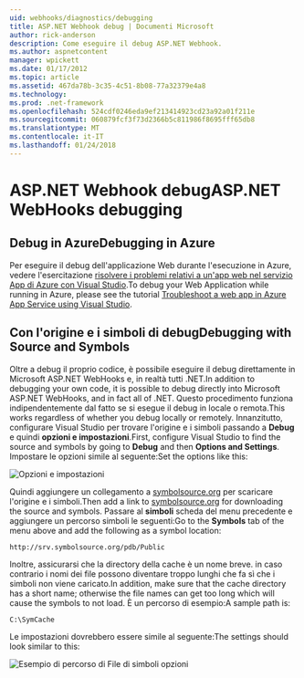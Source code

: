 ```yaml
---
uid: webhooks/diagnostics/debugging
title: ASP.NET Webhook debug | Documenti Microsoft
author: rick-anderson
description: Come eseguire il debug ASP.NET Webhook.
ms.author: aspnetcontent
manager: wpickett
ms.date: 01/17/2012
ms.topic: article
ms.assetid: 467da78b-3c35-4c51-8b08-77a32379e4a8
ms.technology: 
ms.prod: .net-framework
ms.openlocfilehash: 524cdf0246eda9ef213414923cd23a92a01f211e
ms.sourcegitcommit: 060879fcf3f73d2366b5c811986f8695fff65db8
ms.translationtype: MT
ms.contentlocale: it-IT
ms.lasthandoff: 01/24/2018
---
```

# <a name="aspnet-webhooks-debugging"></a><span data-ttu-id="4e855-103">ASP.NET Webhook debug</span><span class="sxs-lookup"><span data-stu-id="4e855-103">ASP.NET WebHooks debugging</span></span>  

## <a name="debugging-in-azure"></a><span data-ttu-id="4e855-104">Debug in Azure</span><span class="sxs-lookup"><span data-stu-id="4e855-104">Debugging in Azure</span></span>

<span data-ttu-id="4e855-105">Per eseguire il debug dell'applicazione Web durante l'esecuzione in Azure, vedere l'esercitazione [risolvere i problemi relativi a un'app web nel servizio App di Azure con Visual Studio](https://azure.microsoft.com/documentation/articles/web-sites-dotnet-troubleshoot-visual-studio/#webserverlogs).</span><span class="sxs-lookup"><span data-stu-id="4e855-105">To debug your Web Application while running in Azure, please see the tutorial [Troubleshoot a web app in Azure App Service using Visual Studio](https://azure.microsoft.com/documentation/articles/web-sites-dotnet-troubleshoot-visual-studio/#webserverlogs).</span></span>

## <a name="debugging-with-source-and-symbols"></a><span data-ttu-id="4e855-106">Con l'origine e i simboli di debug</span><span class="sxs-lookup"><span data-stu-id="4e855-106">Debugging with Source and Symbols</span></span>

<span data-ttu-id="4e855-107">Oltre a debug il proprio codice, è possibile eseguire il debug direttamente in Microsoft ASP.NET WebHooks e, in realtà tutti .NET.</span><span class="sxs-lookup"><span data-stu-id="4e855-107">In addition to debugging your own code, it is possible to debug directly into Microsoft ASP.NET WebHooks, and in fact all of .NET.</span></span> <span data-ttu-id="4e855-108">Questo procedimento funziona indipendentemente dal fatto se si esegue il debug in locale o remota.</span><span class="sxs-lookup"><span data-stu-id="4e855-108">This works regardless of whether you debug locally or remotely.</span></span> <span data-ttu-id="4e855-109">Innanzitutto, configurare Visual Studio per trovare l'origine e i simboli passando a **Debug** e quindi **opzioni e impostazioni**.</span><span class="sxs-lookup"><span data-stu-id="4e855-109">First, configure Visual Studio to find the source and symbols by going to **Debug** and then **Options and Settings**.</span></span> <span data-ttu-id="4e855-110">Impostare le opzioni simile al seguente:</span><span class="sxs-lookup"><span data-stu-id="4e855-110">Set the options like this:</span></span>

![Opzioni e impostazioni](_static/SourceSymbols.png)

<span data-ttu-id="4e855-112">Quindi aggiungere un collegamento a [symbolsource.org](http://symbolsource.org) per scaricare l'origine e i simboli.</span><span class="sxs-lookup"><span data-stu-id="4e855-112">Then add a link to [symbolsource.org](http://symbolsource.org) for downloading the source and symbols.</span></span> <span data-ttu-id="4e855-113">Passare al **simboli** scheda del menu precedente e aggiungere un percorso simboli le seguenti:</span><span class="sxs-lookup"><span data-stu-id="4e855-113">Go to the **Symbols** tab of the menu above and add the following as a symbol location:</span></span>

```
http://srv.symbolsource.org/pdb/Public
```

<span data-ttu-id="4e855-114">Inoltre, assicurarsi che la directory della cache è un nome breve. in caso contrario i nomi dei file possono diventare troppo lunghi che fa sì che i simboli non viene caricato.</span><span class="sxs-lookup"><span data-stu-id="4e855-114">In addition, make sure that the cache directory has a short name; otherwise the file names can get too long which will cause the symbols to not load.</span></span> <span data-ttu-id="4e855-115">È un percorso di esempio:</span><span class="sxs-lookup"><span data-stu-id="4e855-115">A sample path is:</span></span>

```
C:\SymCache
```

<span data-ttu-id="4e855-116">Le impostazioni dovrebbero essere simile al seguente:</span><span class="sxs-lookup"><span data-stu-id="4e855-116">The settings should look similar to this:</span></span>

![Esempio di percorso di File di simboli opzioni](_static/SymSource.png)
